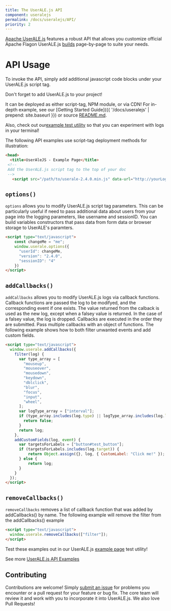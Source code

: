 ```yaml
---
title: The UserALE.js API
component: useralejs
permalink: /docs/useralejs/API/
priority: 2
---
```


[Apache UserALE.js](https://github.com/apache/flagon-useralejs) features a robust API that allows you 
customize official Apache Flagon UserALE.js [builds](https://github.com/apache/flagon-useralejs/tree/master/build) page-by-page to suite your needs.


# API Usage

To invoke the API, simply add additional javascript code blocks under your UserALE.js script tag.

Don't forget to add UserALE.js to your project!
 
It can be deployed as either script-tag, NPM module, or via CDN! For in-depth example, see our [Getting Started Guide]({{ '/docs/useralejs' | prepend: site.baseurl }}) or source [README.md](https://github.com/apache/flagon-useralejs#usage).

Also, check out our[example test utility](https://github.com/apache/flagon-useralejs/tree/master/example) so that you can experiment with logs in your terminal!

The following API examples use script-tag deployment methods for illustration:

```html
<head>
  <title>UserAleJS - Example Page</title>
 <!--
 Add the UserALE.js script tag to the top of your doc
 -->
   <script src="/path/to/userale-2.4.0.min.js" data-url="http://yourLoggingUrl"></script>
```

## `options()`

`options` allows you to modify UserALE.js script tag parameters. This can be particularly useful if need to pass additional data about users from your page into the logging parameters, like username and sessionID. You can build variables constructors that pass data from form data or browser storage to UserALE's paramters. 

```html
<script type="text/javascript">
    const changeMe = "me";
    window.userale.options({
      "userId": changeMe,
      "version": "2.4.0",
      "sessionID": "4"
    })
</script>
```

## `addCallbacks()`

`addCallbacks` allows you to modify UserALE.js logs via callback functions. Callback functions are passed the log to be modifyed, and the corresponding event if one exists. The value returned from the calback is used as the new log, except when a falsey value is returned. In the case of a falsey value, the log is dropped. Callbacks are executed in the order they are submitted. Pass multiple callbacks with an object of functions. The following example shows how to both filter unwanted events and add custom fields.

```html
<script type="text/javascript">
  window.userale.addCallbacks({
    filter(log) {
      var type_array = [
        "mouseup",
        "mouseover",
        "mousedown",
        "keydown",
        "dblclick",
        "blur",
        "focus",
        "input",
        "wheel",
      ];
      var logType_array = ["interval"];
      if (type_array.includes(log.type) || logType_array.includes(log.logType)) {
        return false;
      }
      return log;
    },
    addCustomFields(log, event) {
      var targetsForLabels = ["button#test_button"];
      if (targetsForLabels.includes(log.target)) {
          return Object.assign({}, log, { CustomLabel: "Click me!" });
      } else {
          return log;  
      }
    }
  });
</script>
```

## `removeCallbacks()`

`removeCallbacks` removes a list of callback function that was added by addCallbacks() by name. The following example will remove the filter from the addCallbacks() example

```html
<script type="text/javascript">
  window.userale.removeCallbacks(["filter"]);
</script>
```

Test these examples out in our UserALE.js [example page](https://github.com/apache/flagon-useralejs/blob/master/example/index.html) test utility!

See more [UserALE.js API Examples]()

## Contributing

Contributions are welcome!  Simply [submit an issue](https://github.com/apache/flagon-useralejs/issues) for problems 
you encounter or a pull request for your feature or bug fix.  The core team will review it and work with you to 
incorporate it into UserALE.js. We also love Pull Requests!
